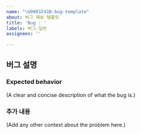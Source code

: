 ```yaml
---
name: "\U0001F41B-bug-template"
about: 버그 제보 템플릿
title: 'Bug : '
labels: 버그-일반
assignees: ''

---
```


## 버그 설명
### Expected behavior 
(A clear and concise description of what the bug is.)

### 추가 내용
(Add any other context about the problem here.)
